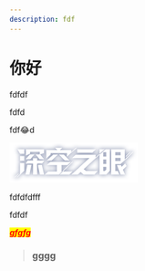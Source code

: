 ```yaml
---
description: fdf
---
```


# 你好

fdfdf

fdfd

fdf:joy:d

![](.gitbook/assets/logo-skzy.png)

fdfdfdfff

fdfdf

_<mark style="color:red;">**gfgfg**</mark>_

> ### gggg

